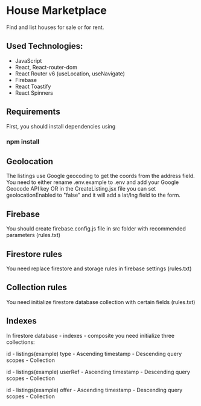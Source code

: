 # House Marketplace

Find and list houses for sale or for rent. 

## Used Technologies:

- JavaScript
- React, React-router-dom
- React Router v6 (useLocation, useNavigate)
- Firebase
- React Toastify
- React Spinners

## Requirements

First, you should install dependencies using 
### npm install

## Geolocation

The listings use Google geocoding to get the coords from the address field. You need to either rename .env.example to .env and add your Google Geocode API key OR in the CreateListing.jsx file you can set geolocationEnabled to "false" and it will add a lat/lng field to the form.

## Firebase

You should create firebase.config.js file in src folder with recommended parameters (rules.txt)

## Firestore rules

You need replace firestore and storage rules in firebase settings (rules.txt)

## Collection rules

You need initialize firestore database collection with certain fields (rules.txt) 

## Indexes

In firestore database - indexes - composite you need initialize three collections:

id - listings(example)
type - Ascending
timestamp - Descending
query scopes - Collection 

id - listings(example)
userRef - Ascending
timestamp - Descending
query scopes - Collection 

id - listings(example)
offer - Ascending
timestamp - Descending
query scopes - Collection 
